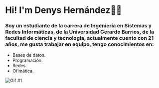 # Hi! I'm Denys Hernández👋✨
### Soy un estudiante de la carrera de Ingeniería en Sistemas y Redes Informáticas, de la Universidad Gerardo Barrios, de la facultad de ciencia y tecnología, actualmente cuento con 21 años, me gusta trabajar en equipo, tengo conocimientos en: 

- Bases de datos.
- Programación.
- Redes.
- Ofimática.

![Gif #1](https://github.com/USIS051620/MarvinSolorzano/assets/68759557/0ec72a13-1474-48aa-8697-c42234980f2f)

<!--
**USIS051620/usis051620** is a ✨ _special_ ✨ repository because its `README.md` (this file) appears on your GitHub profile.

Here are some ideas to get you started:

- 🔭 I’m currently working on ...
- 🌱 I’m currently learning ...
- 👯 I’m looking to collaborate on ...
- 🤔 I’m looking for help with ...
- 💬 Ask me about ...
- 📫 How to reach me: ...
- 😄 Pronouns: ...
- ⚡ Fun fact: ...
-->
